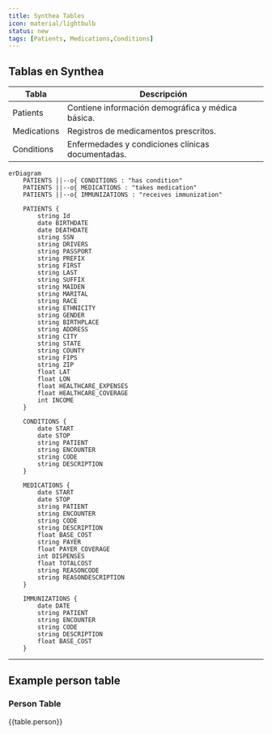 ```yaml
---
title: Synthea Tables 
icon: material/lightbulb
status: new
tags: [Patients, Medications,Conditions]
---
```


## Tablas en Synthea

| Tabla         | Descripción                                        |
|---------------|----------------------------------------------------|
| Patients     | Contiene información demográfica y médica básica.  |
| Medications    | Registros de medicamentos prescritos.              |
| Conditions  | Enfermedades y condiciones clínicas documentadas.  |

```mermaid
erDiagram
    PATIENTS ||--o{ CONDITIONS : "has condition"
    PATIENTS ||--o{ MEDICATIONS : "takes medication"
    PATIENTS ||--o{ IMMUNIZATIONS : "receives immunization"

    PATIENTS {
        string Id
        date BIRTHDATE
        date DEATHDATE
        string SSN
        string DRIVERS
        string PASSPORT
        string PREFIX
        string FIRST
        string LAST
        string SUFFIX
        string MAIDEN
        string MARITAL
        string RACE
        string ETHNICITY
        string GENDER
        string BIRTHPLACE
        string ADDRESS
        string CITY
        string STATE
        string COUNTY
        string FIPS
        string ZIP
        float LAT
        float LON
        float HEALTHCARE_EXPENSES
        float HEALTHCARE_COVERAGE
        int INCOME
    }

    CONDITIONS {
        date START
        date STOP
        string PATIENT
        string ENCOUNTER
        string CODE
        string DESCRIPTION
    }

    MEDICATIONS {
        date START
        date STOP
        string PATIENT
        string ENCOUNTER
        string CODE
        string DESCRIPTION
        float BASE_COST
        string PAYER
        float PAYER_COVERAGE
        int DISPENSES
        float TOTALCOST
        string REASONCODE
        string REASONDESCRIPTION
    }

    IMMUNIZATIONS {
        date DATE
        string PATIENT
        string ENCOUNTER
        string CODE
        string DESCRIPTION
        float BASE_COST
    }

```

----

## Example person table
### Person Table

{{table.person}}